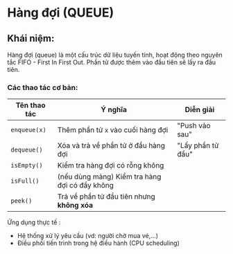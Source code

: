 # Hàng đợi (QUEUE)
## Khái niệm:
Hàng đợi (queue) là một cấu trúc dữ liệu tuyến tính, hoạt động theo nguyên tắc FIFO - First In First Out. Phần tử được thêm vào đầu tiên sẽ lấy ra đầu tiên.

### Các thao tác cơ bản:
| Tên thao tác | Ý nghĩa                                        | Diễn giải         |
| ------------ | ---------------------------------------------- | ----------------- |
| `enqueue(x)` | Thêm phần tử `x` vào cuối hàng đợi             | "Push vào sau"    |
| `dequeue()`  | Xóa và trả về phần tử ở đầu hàng đợi           | "Lấy phần tử đầu" |
| `isEmpty()`  | Kiểm tra hàng đợi có rỗng không                |                   |
| `isFull()`   | (nếu dùng mảng) Kiểm tra hàng đợi có đầy không |                   |
| `peek()`     | Trả về phần tử đầu tiên nhưng **không xóa**    |                   |

Ứng dụng thực tế :
- Hệ thống xử lý yêu cầu (vd: người chờ mua vé,...)
- Điều phối tiến trình trong hệ điều hành (CPU scheduling)
